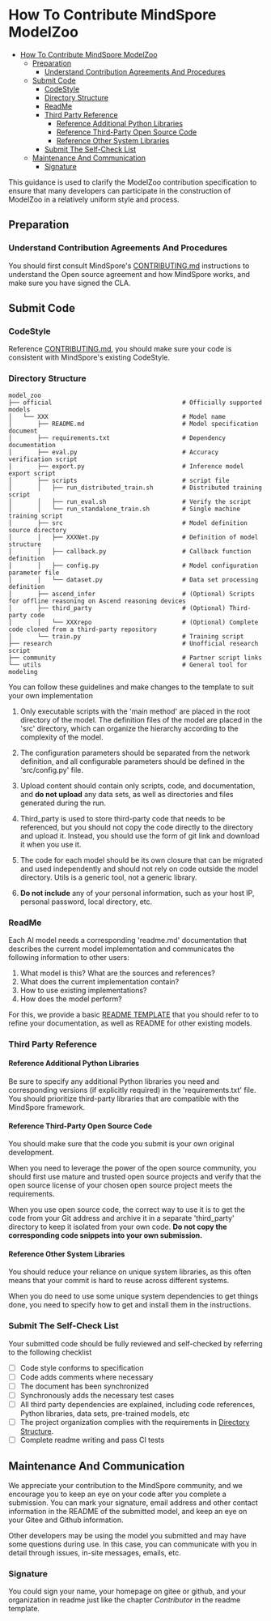 # How To Contribute MindSpore ModelZoo

<!-- TOC -->

- [How To Contribute MindSpore ModelZoo](#how-to-contribute-mindspore-modelzoo)
    - [Preparation](#preparation)
        - [Understand Contribution Agreements And Procedures](#understand-contribution-agreements-and-procedures)
    - [Submit Code](#submit-code)
        - [CodeStyle](#codestyle)
        - [Directory Structure](#directory-structure)
        - [ReadMe](#readme)
        - [Third Party Reference](#third-party-reference)
            - [Reference Additional Python Libraries](#reference-additional-python-libraries)
            - [Reference Third-Party Open Source Code](#reference-third-party-open-source-code)
            - [Reference Other System Libraries](#reference-other-system-libraries)
        - [Submit The Self-Check List](#submit-the-self-check-list)
    - [Maintenance And Communication](#maintenance-and-communication)
        - [Signature](#signature)

<!-- TOC -->

This guidance is used to clarify the ModelZoo contribution specification to ensure that many developers can participate in the construction of ModelZoo in a relatively uniform style and process.

## Preparation

### Understand Contribution Agreements And Procedures

You should first consult MindSpore's [CONTRIBUTING.md](../CONTRIBUTING.md) instructions to understand the Open source agreement and how MindSpore works, and make sure you have signed the CLA.

<!--
### Define Goals For Your Contributions

If you want to contribute, we recommend that you start with some of the easier issues. You can find some simple bugfix jobs in the following list.

- [wanted bugfix](https://gitee.com/mindspore/mindspore/issues?assignee_id=&author_id=&branch=&issue_search=&label_ids=58021213&label_text=kind/bug&milestone_id=&program_id=&scope=&sort=newest&state=open)

If you can make independent network contributions, you can find our list of networks to implement in the list below.

- [wanted implement](https://gitee.com/mindspore/mindspore/issues?assignee_id=&author_id=&branch=&issue_search=&label_ids=58022151&label_text=device%2Fascend&milestone_id=&program_id=&scope=&sort=newest&state=open)

Remember to send a reply after the issue is selected to let others know that you are working on the issue. When you're done with something, also go back to Issue to update your work. If you have problems with the process, feel free to update your progress in the issue.
-->

## Submit Code

### CodeStyle

Reference [CONTRIBUTING.md](../CONTRIBUTING.md), you should make sure your code is consistent with MindSpore's existing CodeStyle.

### Directory Structure

```shell
model_zoo
├── official                                    # Officially supported models
│   └── XXX                                     # Model name
│       ├── README.md                           # Model specification document
│       ├── requirements.txt                    # Dependency documentation
│       ├── eval.py                             # Accuracy verification script
│       ├── export.py                           # Inference model export script
│       ├── scripts                             # script file
│       │   ├── run_distributed_train.sh        # Distributed training script
│       │   ├── run_eval.sh                     # Verify the script
│       │   └── run_standalone_train.sh         # Single machine training script
│       ├── src                                 # Model definition source directory
│       │   ├── XXXNet.py                       # Definition of model structure
│       │   ├── callback.py                     # Callback function definition
│       │   ├── config.py                       # Model configuration parameter file
│       │   └── dataset.py                      # Data set processing definition
│       ├── ascend_infer                        # (Optional) Scripts for offline reasoning on Ascend reasoning devices
│       ├── third_party                         # (Optional) Third-party code
│       │   └── XXXrepo                         # (Optional) Complete code cloned from a third-party repository
│       └── train.py                            # Training script
├── research                                    # Unofficial research script
├── community                                   # Partner script links
└── utils                                       # General tool for modeling
```

You can follow these guidelines and make changes to the template to suit your own implementation

1. Only executable scripts with the 'main method' are placed in the root directory of the model. The definition files of the model are placed in the 'src' directory, which can organize the hierarchy according to the complexity of the model.

2. The configuration parameters should be separated from the network definition, and all configurable parameters should be defined in the 'src/config.py' file.

3. Upload content should contain only scripts, code, and documentation, and **do not upload** any data sets, as well as directories and files generated during the run.

4. Third_party is used to store third-party code that needs to be referenced, but you should not copy the code directly to the directory and upload it. Instead, you should use the form of git link and download it when you use it.

5. The code for each model should be its own closure that can be migrated and used independently and should not rely on code outside the model directory. Utils is a generic tool, not a generic library.

6. **Do not include** any of your personal information, such as your host IP, personal password, local directory, etc.

### ReadMe

Each AI model needs a corresponding 'readme.md' documentation that describes the current model implementation and communicates the following information to other users:

1. What model is this? What are the sources and references?
2. What does the current implementation contain?
3. How to use existing implementations?
4. How does the model perform?

For this, we provide a basic [README TEMPLATE](./README_TEMPLATE.md) that you should refer to to refine your documentation, as well as README for other existing models.

### Third Party Reference

#### Reference Additional Python Libraries

Be sure to specify any additional Python libraries you need and corresponding versions (if explicitly required) in the 'requirements.txt' file. You should prioritize third-party libraries that are compatible with the MindSpore framework.

#### Reference Third-Party Open Source Code

You should make sure that the code you submit is your own original development.

When you need to leverage the power of the open source community, you should first use mature and trusted open source projects and verify that the open source license of your chosen open source project meets the requirements.

When you use open source code, the correct way to use it is to get the code from your Git address and archive it in a separate 'third_party' directory to keep it isolated from your own code. **Do not copy the corresponding code snippets into your own submission.**

#### Reference Other System Libraries

You should reduce your reliance on unique system libraries, as this often means that your commit is hard to reuse across different systems.

When you do need to use some unique system dependencies to get things done, you need to specify how to get and install them in the instructions.

### Submit The Self-Check List

Your submitted code should be fully reviewed and self-checked by referring to the following checklist

- [ ] Code style conforms to specification
- [ ] Code adds comments where necessary
- [ ] The document has been synchronized
- [ ] Synchronously adds the necessary test cases
- [ ] All third party dependencies are explained, including code references, Python libraries, data sets, pre-trained models, etc
- [ ] The project organization complies with the requirements in [Directory Structure](#directory-structure).
- [ ] Complete readme writing and pass CI tests

## Maintenance And Communication

We appreciate your contribution to the MindSpore community, and we encourage you to keep an eye on your code after you complete a submission. You can mark your signature, email address and other contact information in the README of the submitted model, and keep an eye on your Gitee and Github information.

Other developers may be using the model you submitted and may have some questions during use. In this case, you can communicate with you in detail through issues, in-site messages, emails, etc.

### Signature

You could sign your name, your homepage on gitee or github, and your organization in readme just like the chapter *Contributor* in the readme template.
